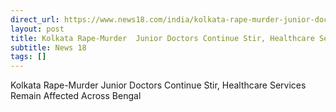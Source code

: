 ```yaml
---
direct_url: https://www.news18.com/india/kolkata-rape-murder-junior-doctors-continue-stir-healthcare-services-remain-affected-across-bengal-9019057.html
layout: post
title: Kolkata Rape-Murder  Junior Doctors Continue Stir, Healthcare Services Remain Affected Across Bengal
subtitle: News 18
tags: []
---
```


Kolkata Rape-Murder  Junior Doctors Continue Stir, Healthcare Services Remain Affected Across Bengal

